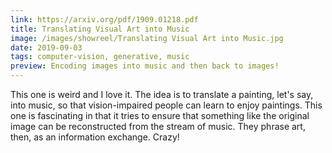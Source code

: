 ```yaml
---
link: https://arxiv.org/pdf/1909.01218.pdf
title: Translating Visual Art into Music
image: /images/showreel/Translating Visual Art into Music.jpg
date: 2019-09-03
tags: computer-vision, generative, music
preview: Encoding images into music and then back to images!
---
```


This one is weird and I love it. The idea is to translate a painting, let's
say, into music, so that vision-impaired people can learn to enjoy paintings.
This one is fascinating in that it tries to ensure that something like the
original image can be reconstructed from the stream of music. They phrase
art, then, as an information exchange. Crazy!
